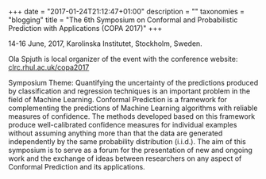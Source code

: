 +++
date = "2017-01-24T21:12:47+01:00"
description = ""
taxonomies = "blogging"
title = "The 6th Symposium on Conformal and Probabilistic Prediction with Applications (COPA 2017)"
+++

14-16 June, 2017, Karolinska Institutet, Stockholm, Sweden.

Ola Spjuth is local organizer of the event with the conference website: [clrc.rhul.ac.uk/copa2017](http://clrc.rhul.ac.uk/copa2017/)

Symposium Theme:
Quantifying the uncertainty of the predictions produced by classification and regression techniques is an important problem in the field of Machine Learning. Conformal Prediction is a framework for complementing the predictions of Machine Learning algorithms with reliable measures of confidence. The methods developed based on this framework produce well-calibrated confidence measures for individual examples without assuming anything more than that the data are generated independently by the same probability distribution (i.i.d.). The aim of this symposium is to serve as a forum for the presentation of new and ongoing work and the exchange of ideas between researchers on any aspect of Conformal Prediction and its applications.
